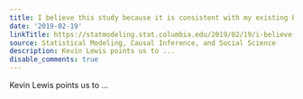 ```yaml
---
title: I believe this study because it is consistent with my existing beliefs.
date: '2019-02-19'
linkTitle: https://statmodeling.stat.columbia.edu/2019/02/19/i-believe-this-study-because-it-is-consistent-with-my-existing-beliefs/
source: Statistical Modeling, Causal Inference, and Social Science
description: Kevin Lewis points us to ...
disable_comments: true
---
```

Kevin Lewis points us to ...